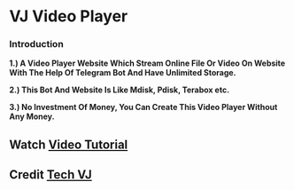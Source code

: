 # VJ Video Player

### Introduction 

**1.) A Video Player Website Which Stream Online File Or Video On Website With The Help Of Telegram Bot And Have Unlimited Storage.**

**2.) This Bot And Website Is Like Mdisk, Pdisk, Terabox etc.**

**3.) No Investment Of Money, You Can Create This Video Player Without Any Money.**

## Watch [Video Tutorial](https://youtube.com/@Tech_VJ)

## Credit [Tech VJ](https://youtube.com/@Tech_VJ)
